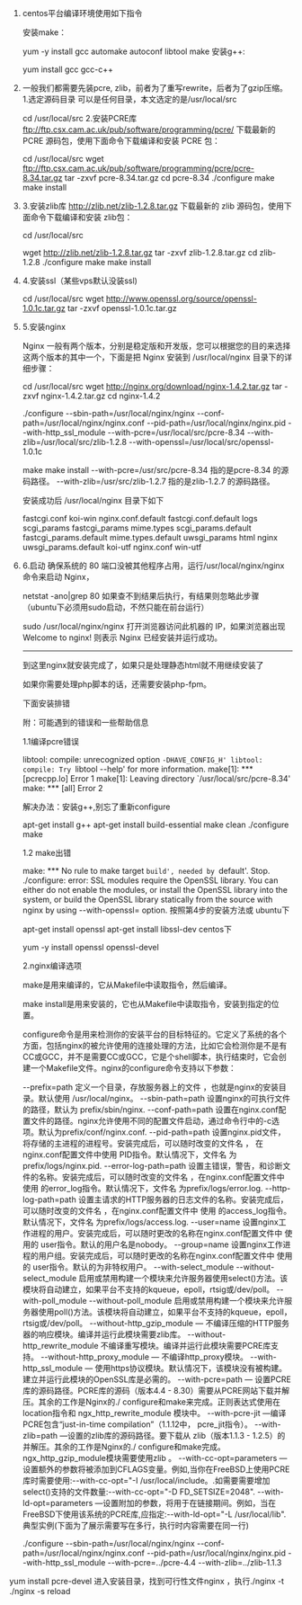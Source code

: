 1. centos平台编译环境使用如下指令
   
   安装make：
   
   yum -y install gcc automake autoconf libtool make
   安装g++:
   
   yum install gcc gcc-c++
   
2. 一般我们都需要先装pcre, zlib，前者为了重写rewrite，后者为了gzip压缩。
   1.选定源码目录
   可以是任何目录，本文选定的是/usr/local/src
   
   cd /usr/local/src
   2.安装PCRE库
   ftp://ftp.csx.cam.ac.uk/pub/software/programming/pcre/ 下载最新的 PCRE 源码包，使用下面命令下载编译和安装 PCRE 包：
   
   cd /usr/local/src
   wget ftp://ftp.csx.cam.ac.uk/pub/software/programming/pcre/pcre-8.34.tar.gz 
   tar -zxvf pcre-8.34.tar.gz
   cd pcre-8.34
   ./configure
   make
   make install
   
3. 3.安装zlib库
   http://zlib.net/zlib-1.2.8.tar.gz 下载最新的 zlib 源码包，使用下面命令下载编译和安装 zlib包：
   
   cd /usr/local/src
   
   wget http://zlib.net/zlib-1.2.8.tar.gz
   tar -zxvf zlib-1.2.8.tar.gz
   cd zlib-1.2.8
   ./configure
   make
   make install
   
4. 4.安装ssl（某些vps默认没装ssl)
   
   cd /usr/local/src
   wget http://www.openssl.org/source/openssl-1.0.1c.tar.gz
   tar -zxvf openssl-1.0.1c.tar.gz
   
5. 5.安装nginx
   
   Nginx 一般有两个版本，分别是稳定版和开发版，您可以根据您的目的来选择这两个版本的其中一个，下面是把 Nginx 安装到 /usr/local/nginx 目录下的详细步骤：
   
   cd /usr/local/src
   wget http://nginx.org/download/nginx-1.4.2.tar.gz
   tar -zxvf nginx-1.4.2.tar.gz
   cd nginx-1.4.2
   
   ./configure --sbin-path=/usr/local/nginx/nginx 
   --conf-path=/usr/local/nginx/nginx.conf 
   --pid-path=/usr/local/nginx/nginx.pid 
   --with-http_ssl_module 
   --with-pcre=/usr/local/src/pcre-8.34 
   --with-zlib=/usr/local/src/zlib-1.2.8 
   --with-openssl=/usr/local/src/openssl-1.0.1c
   
   make
   make install
   --with-pcre=/usr/src/pcre-8.34 指的是pcre-8.34 的源码路径。
   --with-zlib=/usr/src/zlib-1.2.7 指的是zlib-1.2.7 的源码路径。
   
   安装成功后 /usr/local/nginx 目录下如下
   
   fastcgi.conf            koi-win             nginx.conf.default
   fastcgi.conf.default    logs                scgi_params
   fastcgi_params          mime.types          scgi_params.default
   fastcgi_params.default  mime.types.default  uwsgi_params
   html                    nginx               uwsgi_params.default
   koi-utf                 nginx.conf          win-utf
   
6. 6.启动
   确保系统的 80 端口没被其他程序占用，运行/usr/local/nginx/nginx 命令来启动 Nginx，
   
   netstat -ano|grep 80
   如果查不到结果后执行，有结果则忽略此步骤（ubuntu下必须用sudo启动，不然只能在前台运行）
   
   sudo /usr/local/nginx/nginx
   打开浏览器访问此机器的 IP，如果浏览器出现 Welcome to nginx! 则表示 Nginx 已经安装并运行成功。
   
   
   
   -----------------------------------------------------
   到这里nginx就安装完成了，如果只是处理静态html就不用继续安装了
   
   如果你需要处理php脚本的话，还需要安装php-fpm。
   
   下面安装排错
   
   附：可能遇到的错误和一些帮助信息
   
   1.1编译pcre错误
   
   libtool: compile: unrecognized option `-DHAVE_CONFIG_H'
   libtool: compile: Try `libtool --help' for more information.
   make[1]: *** [pcrecpp.lo] Error 1
   make[1]: Leaving directory `/usr/local/src/pcre-8.34'
   make: *** [all] Error 2
   
   
   解决办法：安装g++,别忘了重新configure
   
   apt-get install g++
   apt-get install build-essential
   make clean
   ./configure
   make
   
   1.2 make出错
   
   make: *** No rule to make target `build', needed by `default'.  Stop.
   ./configure: error: SSL modules require the OpenSSL library.
   You can either do not enable the modules, or install the OpenSSL library
   into the system, or build the OpenSSL library statically from the source
   with nginx by using --with-openssl= option.
   按照第4步的安装方法或
   ubuntu下
   
   apt-get install openssl
   apt-get install libssl-dev
   centos下
   
   yum -y install openssl openssl-devel
   
   2.nginx编译选项
   
   make是用来编译的，它从Makefile中读取指令，然后编译。
   
   make install是用来安装的，它也从Makefile中读取指令，安装到指定的位置。
   
   configure命令是用来检测你的安装平台的目标特征的。它定义了系统的各个方面，包括nginx的被允许使用的连接处理的方法，比如它会检测你是不是有CC或GCC，并不是需要CC或GCC，它是个shell脚本，执行结束时，它会创建一个Makefile文件。nginx的configure命令支持以下参数：
   
   --prefix=path    定义一个目录，存放服务器上的文件 ，也就是nginx的安装目录。默认使用 /usr/local/nginx。
   --sbin-path=path 设置nginx的可执行文件的路径，默认为  prefix/sbin/nginx.
   --conf-path=path  设置在nginx.conf配置文件的路径。nginx允许使用不同的配置文件启动，通过命令行中的-c选项。默认为prefix/conf/nginx.conf.
   --pid-path=path  设置nginx.pid文件，将存储的主进程的进程号。安装完成后，可以随时改变的文件名 ， 在nginx.conf配置文件中使用 PID指令。默认情况下，文件名 为prefix/logs/nginx.pid.
   --error-log-path=path 设置主错误，警告，和诊断文件的名称。安装完成后，可以随时改变的文件名 ，在nginx.conf配置文件中 使用 的error_log指令。默认情况下，文件名 为prefix/logs/error.log.
   --http-log-path=path  设置主请求的HTTP服务器的日志文件的名称。安装完成后，可以随时改变的文件名 ，在nginx.conf配置文件中 使用 的access_log指令。默认情况下，文件名 为prefix/logs/access.log.
   --user=name  设置nginx工作进程的用户。安装完成后，可以随时更改的名称在nginx.conf配置文件中 使用的 user指令。默认的用户名是nobody。
   --group=name  设置nginx工作进程的用户组。安装完成后，可以随时更改的名称在nginx.conf配置文件中 使用的 user指令。默认的为非特权用户。
   --with-select_module --without-select_module 启用或禁用构建一个模块来允许服务器使用select()方法。该模块将自动建立，如果平台不支持的kqueue，epoll，rtsig或/dev/poll。
   --with-poll_module --without-poll_module 启用或禁用构建一个模块来允许服务器使用poll()方法。该模块将自动建立，如果平台不支持的kqueue，epoll，rtsig或/dev/poll。
   --without-http_gzip_module — 不编译压缩的HTTP服务器的响应模块。编译并运行此模块需要zlib库。
   --without-http_rewrite_module  不编译重写模块。编译并运行此模块需要PCRE库支持。
   --without-http_proxy_module — 不编译http_proxy模块。
   --with-http_ssl_module — 使用https协议模块。默认情况下，该模块没有被构建。建立并运行此模块的OpenSSL库是必需的。
   --with-pcre=path — 设置PCRE库的源码路径。PCRE库的源码（版本4.4 - 8.30）需要从PCRE网站下载并解压。其余的工作是Nginx的./ configure和make来完成。正则表达式使用在location指令和 ngx_http_rewrite_module 模块中。
   --with-pcre-jit —编译PCRE包含“just-in-time compilation”（1.1.12中， pcre_jit指令）。
   --with-zlib=path —设置的zlib库的源码路径。要下载从 zlib（版本1.1.3 - 1.2.5）的并解压。其余的工作是Nginx的./ configure和make完成。ngx_http_gzip_module模块需要使用zlib 。
   --with-cc-opt=parameters — 设置额外的参数将被添加到CFLAGS变量。例如,当你在FreeBSD上使用PCRE库时需要使用:--with-cc-opt="-I /usr/local/include。.如需要需要增加 select()支持的文件数量:--with-cc-opt="-D FD_SETSIZE=2048".
   --with-ld-opt=parameters —设置附加的参数，将用于在链接期间。例如，当在FreeBSD下使用该系统的PCRE库,应指定:--with-ld-opt="-L /usr/local/lib".
   典型实例(下面为了展示需要写在多行，执行时内容需要在同一行)
   
   ./configure
       --sbin-path=/usr/local/nginx/nginx
       --conf-path=/usr/local/nginx/nginx.conf
       --pid-path=/usr/local/nginx/nginx.pid
       --with-http_ssl_module
       --with-pcre=../pcre-4.4
       --with-zlib=../zlib-1.1.3
       
yum install pcre-devel
进入安装目录，找到可行性文件nginx ，执行./nginx -t
./nginx -s reload